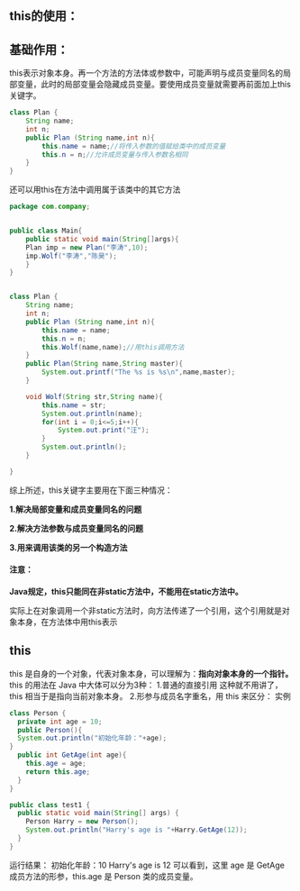 ## this的使用：

## **基础作用：**

this表示对象本身。再一个方法的方法体或参数中，可能声明与成员变量同名的局部变量，此时的局部变量会隐藏成员变量。要使用成员变量就需要再前面加上this关键字。

```java
class Plan {
    String name;
    int n;
    public Plan (String name,int n){
        this.name = name;//将传入参数的值赋给类中的成员变量
        this.n = n;//允许成员变量与传入参数名相同
    }
}
```

还可以用this在方法中调用属于该类中的其它方法

```java
package com.company;


public class Main{
    public static void main(String[]args){
    Plan imp = new Plan("李涛",10);
    imp.Wolf("李涛","陈昊");
    }
}


class Plan {
    String name;
    int n;
    public Plan (String name,int n){
        this.name = name;
        this.n = n;
        this.Wolf(name,name);//用this调用方法
    }
    public Plan(String name,String master){
        System.out.printf("The %s is %s\n",name,master);
    }

    void Wolf(String str,String name){
        this.name = str;
        System.out.println(name);
        for(int i = 0;i<=5;i++){
            System.out.print("汪");
        }            
        System.out.println();
    }

}

```

综上所述，this关键字主要用在下面三种情况：

**1.解决局部变量和成员变量同名的问题**

**2.解决方法参数与成员变量同名的问题**

**3.用来调用该类的另一个构造方法**

#### 注意：

**Java规定，this只能同在非static方法中，不能用在static方法中。**

实际上在对象调用一个非static方法时，向方法传递了一个引用，这个引用就是对象本身，在方法体中用this表示

##  this 

this 是自身的一个对象，代表对象本身，可以理解为：**指向对象本身的一个指针。**
this 的用法在 Java 中大体可以分为3种：
1.普通的直接引用
这种就不用讲了，this 相当于是指向当前对象本身。
2.形参与成员名字重名，用 this 来区分：
实例

```java
class Person {
  private int age = 10;
  public Person(){
  System.out.println("初始化年龄："+age);
}
  public int GetAge(int age){
    this.age = age;
    return this.age;
  }
}

public class test1 {
  public static void main(String[] args) {
    Person Harry = new Person();
    System.out.println("Harry's age is "+Harry.GetAge(12));
  }
}
```



运行结果：
初始化年龄：10
Harry's age is 12
可以看到，这里 age 是 GetAge 成员方法的形参，this.age 是 Person 类的成员变量。